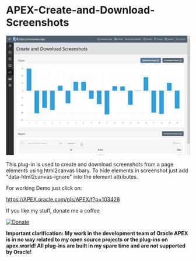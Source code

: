  # APEX-Create-and-Download-Screenshots

![Screenshot](https://raw.githubusercontent.com/RonnyWeiss/APEX-Create-and-Download-Screenshots/main/screenshot.gif)

This plug-in is used to create and download screenshots from a page elements using html2canvas libary. To hide elements in screenshot just add "data-html2canvas-ignore" into the element attributes.

For working Demo just click on:

https://APEX.oracle.com/pls/APEX/f?p=103428

If you like my stuff, donate me a coffee

[![Donate](https://img.shields.io/badge/Donate-PayPal-green.svg)](https://www.paypal.me/RonnyW1)

**Important clarification: My work in the development team of Oracle APEX is in no way related to my open source projects or the plug-ins on apex.world! All plug-ins are built in my spare time and are not supported by Oracle!**